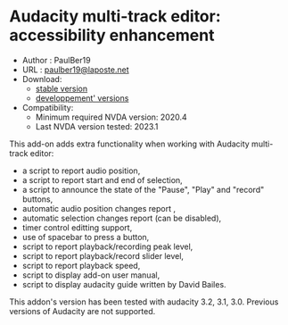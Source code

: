 # Audacity multi-track editor: accessibility enhancement #

* Author : PaulBer19
* URL : paulber19@laposte.net
* Download:
	* [stable version][1]
	* [developpement' versions][2]
* Compatibility:
	* Minimum required NVDA version:  2020.4
	* Last NVDA version tested:  2023.1


This add-on adds extra functionality when working with Audacity multi-track editor:

* a script to report audio position,
* a script to report start and end of selection,
* a script to announce the state of the  "Pause",  "Play" and "record" buttons,
* automatic audio position changes report ,
* automatic selection changes report (can be disabled),
* timer control editting support,
* use of spacebar to press a button,
* script to report playback/recording peak level,
* script to report playback/record slider level,
* script to report playback speed,
* script to display add-on user manual,
* script to display audacity guide written by David Bailes.


This addon's version has been tested with audacity 3.2, 3.1, 3.0.
Previous versions of Audacity are not  supported.


[1]: https://github.com/paulber007/AllMyNVDAAddons/raw/master/audacityAccessEnhancement/audacityAccessEnhancement-2.8.nvda-addon
[2]: https://github.com/paulber007/AllMyNVDAAddons/tree/master/audacityAccessEnhancement/dev
